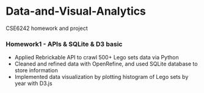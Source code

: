 # Data-and-Visual-Analytics
CSE6242 homework and project
### Homework1 - APIs & SQLite & D3 basic
-	Applied Rebrickable API to crawl 500+ Lego sets data via Python
- Cleaned and refined data with OpenRefine, and used SQLite database to store information
- Implemented data visualization by plotting histogram of Lego sets by year with D3.js
